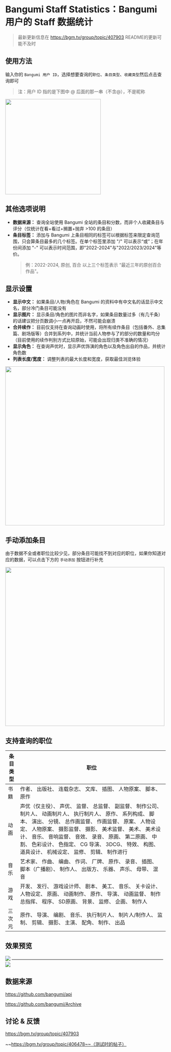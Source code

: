 # Bangumi Staff Statistics：Bangumi 用户的 Staff 数据统计

>最新更新信息在 https://bgm.tv/group/topic/407903 README的更新可能不及时

## 使用方法

输入你的 `Bangumi 用户 ID`，选择想要查询的`职位`、`条目类型`、`收藏类型`然后点击查询即可

>注：用户 ID 指的是下图中 @ 后面的那一串（不含@），不是昵称

<img src="/user_name.jpg" style="width:300px;"/>

## 其他选项说明

- **数据来源：** 查询全站使用 Bangumi 全站的条目和分数，而非个人收藏条目与评分（仅统计在看+看过+搁置+抛弃 >100 的条目）
- **条目标签：** 添加与 Bangumi 上条目相同的标签可以根据标签来限定查询范围，只会算条目最多的几个标签。在单个标签里添加 "/" 可以表示“或”；在年份间添加 "-" 可以表示时间范围，即"2022-2024"与"2022/2023/2024"等价。
  >例：2022-2024, 原创, 百合
                            以上三个标签表示 “最近三年的原创百合作品”。

## 显示设置

- **显示中文：** 如果条目/人物/角色在 Bangumi 的资料中有中文名的话显示中文名，部分冷门条目可能没有
- **显示图片：** 显示条目/角色的图片而非名字，如果条目数量过多（有几千条）的话建议把分页数调小一点再开启，不然可能会崩溃
- **合并续作：** 目前仅支持在查询动画时使用，将所有续作条目（包括番外、总集篇、剧场版等）合并到系列中，并统计当前人物参与了的部分的数量和均分（目前使用的续作判别方式比较原始，可能会出现归类不准确的情况）
- **显示角色：** 在查询声优时，显示声优饰演的角色以及角色出自的作品，并统计角色数
- **列表长度/宽度：** 调整列表的最大长度和宽度，获取最佳浏览体验

<img src="/setting.png" style="width:500px;"/>

## 手动添加条目

由于数据不全或者职位比较少见，部分条目可能找不到对应的职位，如果你知道对应的数据，可以点击下方的 `手动添加` 按钮进行补充

<img src="/manual_input.png" style="width:500px;"/>

## 支持查询的职位

| 条目类型 | 职位           |
|----------|----------------|
| 书籍     | 作者、 出版社、 连载杂志、 文库、 插图、 人物原案、 脚本、 原作 |
| 动画     | 声优（仅主役）、 声优、 监督、 总监督、 副监督、 制作公司、 制片人、 动画制片人、 执行制片人、 原作、 系列构成、 脚本、 演出、 分镜、 总作画监督、 作画监督、 原案、 人物设定、 人物原案、 摄影监督、 摄影、 美术监督、 美术、 美术设计、 音乐、 音响监督、 音效、 录音、 原画、 第二原画、 中割、 色彩设计、 色指定、 CG 导演、 3DCG、 特效、 构图、 道具设计、 机械设定、 监修、 剪辑、 制作进行 |
| 音乐     | 艺术家、 作曲、 编曲、 作词、 厂牌、 原作、 录音、 插图、 脚本（广播剧）、 制作人、 出版方、 乐器、 声乐、 母带、 混音 |
| 游戏     | 开发、 发行、 游戏设计师、 剧本、 美工、 音乐、 关卡设计、 人物设定、 原画、 动画制作、 原作、 导演、 动画监督、 制作总指挥、 程序、 SD原画、 背景、 监修、 企画、 制作人 |
| 三次元   | 原作、 导演、 编剧、 音乐、 执行制片人、 制片人/制作人、 监制、 剪辑、 摄影、 主演、 配角、 制作、 出品 |


## 效果预览

![](/preview1.png)
——————————————————————————————————
![](/preview2.png)

## 数据来源

https://github.com/bangumi/api

https://github.com/bangumi/Archive

## 讨论 & 反馈

https://bgm.tv/group/topic/407903

~~https://bgm.tv/group/topic/406478~~（测试时的帖子）